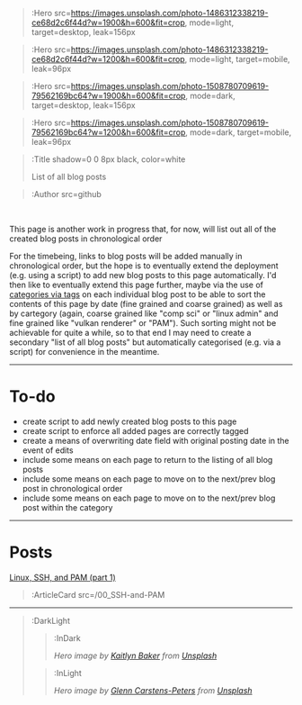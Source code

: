> :Hero src=https://images.unsplash.com/photo-1486312338219-ce68d2c6f44d?w=1900&h=600&fit=crop,
>       mode=light,
>       target=desktop,
>       leak=156px

> :Hero src=https://images.unsplash.com/photo-1486312338219-ce68d2c6f44d?w=1200&h=600&fit=crop,
>       mode=light,
>       target=mobile,
>       leak=96px

> :Hero src=https://images.unsplash.com/photo-1508780709619-79562169bc64?w=1900&h=600&fit=crop,
>       mode=dark,
>       target=desktop,
>       leak=156px

> :Hero src=https://images.unsplash.com/photo-1508780709619-79562169bc64?w=1200&h=600&fit=crop,
>       mode=dark,
>       target=mobile,
>       leak=96px

> :Title shadow=0 0 8px black, color=white
>
> List of all blog posts

> :Author src=github

<br>

This page is another work in progress that, for now, will list out all of the created blog posts in chronological order

For the timebeing, links to blog posts will be added manually in chronological order, but the hope is to eventually extend the deployment (e.g. using a script) to add new blog posts to this page automatically. I'd then like to eventually extend this page further, maybe via the use of [categories via tags](:Tag) on each individual blog post to be able to sort the contents of this page by date (fine grained and coarse grained) as well as by cartegory (again, coarse grained like "comp sci" or "linux admin" and fine grained like "vulkan renderer" or "PAM"). Such sorting might not be achievable for quite a while, so to that end I may need to create a secondary "list of all blog posts" but automatically categorised (e.g. via a script) for convenience in the meantime.

---

# To-do

- create script to add newly created blog posts to this page
- create script to enforce all added pages are correctly tagged
- create a means of overwriting date field with original posting date in the event of edits
- include some means on each page to return to the listing of all blog posts
- include some means on each page to move on to the next/prev blog post in chronological order
- include some means on each page to move on to the next/prev blog post within the category

---

# Posts

[Linux, SSH, and PAM (part 1)](/00_SSH-and-PAM)
> :ArticleCard src=/00_SSH-and-PAM

---
> :DarkLight
> > :InDark
> >
> > _Hero image by [Kaitlyn Baker](https://unsplash.com/@kaitlynbaker) from [Unsplash](https://unsplash.com)_
>
> > :InLight
> >
> > _Hero image by [Glenn Carstens-Peters](https://unsplash.com/@glenncarstenspeters) from [Unsplash](https://unsplash.com)_
